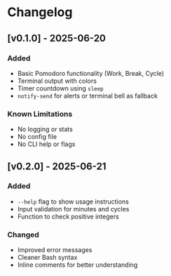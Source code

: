 # Changelog

## [v0.1.0] - 2025-06-20
### Added
- Basic Pomodoro functionality (Work, Break, Cycle)
- Terminal output with colors
- Timer countdown using `sleep`
- `notify-send` for alerts or terminal bell as fallback

### Known Limitations
- No logging or stats
- No config file
- No CLI help or flags

## [v0.2.0] - 2025-06-21
### Added
- `--help` flag to show usage instructions
- Input validation for minutes and cycles
- Function to check positive integers

### Changed
- Improved error messages
- Cleaner Bash syntax
- Inline comments for better understanding
